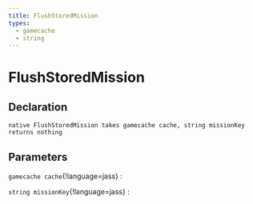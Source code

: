 ```yaml
---
title: FlushStoredMission
types:
  - gamecache
  - string
---
```


# FlushStoredMission

## Declaration

```jass
native FlushStoredMission takes gamecache cache, string missionKey returns nothing
```

## Parameters
`gamecache cache`{!language=jass}
: 

`string missionKey`{!language=jass}
: 
